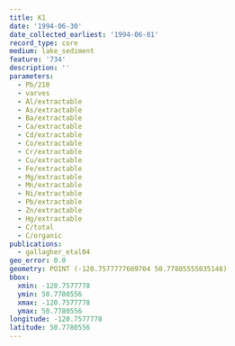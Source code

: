 ```yaml
---
title: K1
date: '1994-06-30'
date_collected_earliest: '1994-06-01'
record_type: core
medium: lake_sediment
feature: '734'
description: ''
parameters:
  - Pb/210
  - varves
  - Al/extractable
  - As/extractable
  - Ba/extractable
  - Ca/extractable
  - Cd/extractable
  - Co/extractable
  - Cr/extractable
  - Cu/extractable
  - Fe/extractable
  - Mg/extractable
  - Mn/extractable
  - Ni/extractable
  - Pb/extractable
  - Zn/extractable
  - Hg/extractable
  - C/total
  - C/organic
publications:
  - gallagher_etal04
geo_error: 0.0
geometry: POINT (-120.7577777609704 50.77805555035148)
bbox:
  xmin: -120.7577778
  ymin: 50.7780556
  xmax: -120.7577778
  ymax: 50.7780556
longitude: -120.7577778
latitude: 50.7780556
---
```

